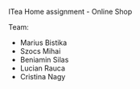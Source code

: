 ITea Home assignment - Online Shop

Team:

-  Marius Bistika
-  Szocs Mihai
-  Beniamin Silas
-  Lucian Rauca
-  Cristina Nagy

